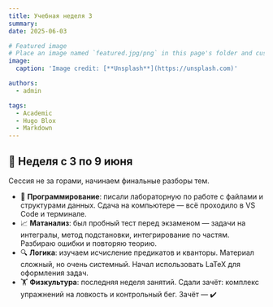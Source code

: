 ```yaml
---
title: Учебная неделя 3
summary: 
date: 2025-06-03

# Featured image
# Place an image named `featured.jpg/png` in this page's folder and customize its options here.
image:
  caption: 'Image credit: [**Unsplash**](https://unsplash.com)'

authors:
  - admin

tags:
  - Academic
  - Hugo Blox
  - Markdown
---
```


## 📅 Неделя с 3 по 9 июня

Сессия не за горами, начинаем финальные разборы тем.

- 🧠 **Программирование**: писали лабораторную по работе с файлами и структурами данных. Сдача на компьютере — всё проходило в VS Code и терминале.
- 📈 **Матанализ**: был пробный тест перед экзаменом — задачи на интегралы, метод подстановки, интегрирование по частям. Разбираю ошибки и повторяю теорию.
- 🔍 **Логика**: изучаем исчисление предикатов и кванторы. Материал сложный, но очень системный. Начал использовать LaTeX для оформления задач.
- 🏋️ **Физкультура**: последняя неделя занятий. Сдали зачёт: комплекс упражнений на ловкость и контрольный бег. Зачёт — ✔️

